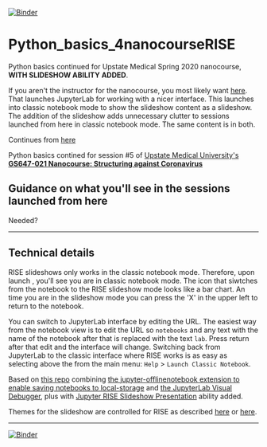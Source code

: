[![Binder](https://mybinder.org/badge_logo.svg)](https://mybinder.org/v2/gh/fomightez/Python_basics_4nanocourseRISE/master?filepath=index.ipynb)

# Python_basics_4nanocourseRISE

Python basics continued for Upstate Medical Spring 2020 nanocourse, **WITH SLIDESHOW ABILITY ADDED**.

If you aren't the instructor for the nanocourse, you most likely want [here](https://github.com/fomightez/Python_basics_4nanocourse). That launches JupyterLab for working with a nicer interface. This launches into classic notebook mode to show the slideshow content as a slideshow. The addition of the slideshow adds unnecessary clutter to sessions launched from here in classic notebook mode. The same content is in both.

Continues from [here](https://github.com/fomightez/Python_basics_on_PDB_file)

Python basics contined for session #5 of [Upstate Medical University's **GS647-021 Nanocourse: Structuring against Coronavirus**](https://github.com/fomightez/UpstateGS647-021Nanocourse/wiki)

## Guidance on what you'll see in the sessions launched from here

Needed?


----

## Technical details

RISE slideshows only works in the classic notebook mode. Therefore, upon launch , you'll see you are in classic notebook mode. The icon that siwtches from the notebook to the RISE slideshow mode looks like a bar chart. An time you are in the slideshow mode you can press the 'X' in the upper left to return to the notebook. 

You can switch to JupyterLab interface by editing the URL. The easiest way from the notebook view is to edit the URL so `notebooks` and any text with the name of the notebook after that is replaced with the text `lab`. Press return after that edit and the interface will change. Switching back from JupyterLab to the classic interface where RISE works is as easy as selecting above the from the main  menu: `Help` > `Launch Classic Notebook`.

Based on [this repo](https://github.com/fomightez/BVCN-Jupyter_rise) combining [the jupyter-offlinenotebook extension to enable saving notebooks to local-storage](https://github.com/manics/jupyter-offlinenotebook) and [the JupyterLab Visual Debugger](https://github.com/jupyterlab/debugger), plus with [Jupyter RISE Slideshow Presentation](https://github.com/binder-examples/jupyter-rise) ability added. 

Themes for the slideshow are controlled for RISE as described [here](https://rise.readthedocs.io/en/stable/customize.html) or [here](https://github.com/damianavila/RISE/blob/master/doc/customize.md). 


-----

[![Binder](https://mybinder.org/badge_logo.svg)](https://mybinder.org/v2/gh/fomightez/Python_basics_4nanocourseRISE/master?filepath=index.ipynb)





